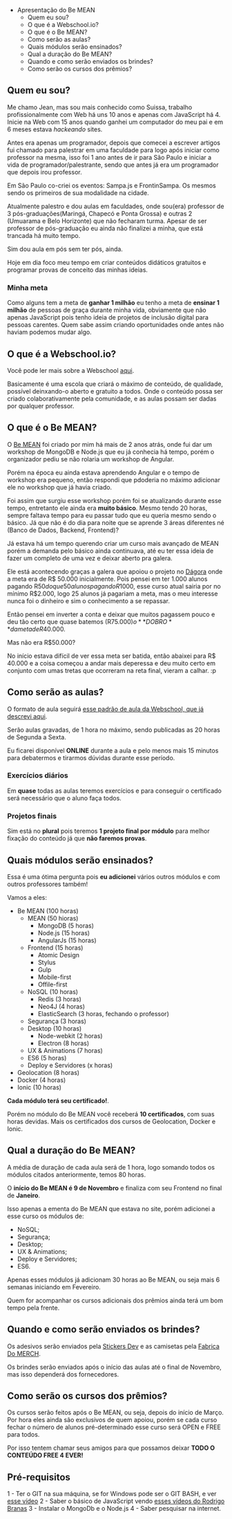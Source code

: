 * Apresentação do Be MEAN
    - Quem eu sou?
    - O que é a Webschool.io?
    - O que é o Be MEAN?
    - Como serão as aulas?
    - Quais módulos serão ensinados?
    - Qual a duração do Be MEAN?
    - Quando e como serão enviados os brindes?
    - Como serão os cursos dos prêmios?

## Quem eu sou?

Me chamo Jean, mas sou mais conhecido como Suissa, trabalho profissionalmente com Web há uns 10 anos e apenas com JavaScript há 4. Inicie na Web com 15 anos quando ganhei um computador do meu pai e em 6 meses estava *hackeando* sites.

Antes era apenas um programador, depois que comecei a escrever artigos fui chamado para palestrar em uma faculdade para logo após iniciar como professor na mesma, isso foi 1 ano antes de ir para São Paulo e iniciar a vida de programador/palestrante, sendo que antes já era um programador que depois irou professor.

Em São Paulo co-criei os eventos: Sampa.js e FrontinSampa. Os mesmos sendo os primeiros de sua modalidade na cidade.

Atualmente palestro e dou aulas em faculdades, onde sou(era) professor de 3 pós-graduações(Maringá, Chapecó e Ponta Grossa) e outras 2 (Umuarama e Belo Horizonte) que não fecharam turma. Apesar de ser professor de pós-graduação eu ainda não finalizei a minha, que está trancada há muito tempo.

Sim dou aula em pós sem ter pós, ainda.

Hoje em dia foco meu tempo em criar conteúdos didáticos gratuitos e programar provas de conceito das minhas ideias.

### Minha meta

Como alguns tem a meta de **ganhar 1 milhão** eu tenho a meta de **ensinar 1 milhão** de pessoas de graça durante minha vida, obviamente que não apenas JavaScript pois tenho ideia de projetos de inclusão digital para pessoas carentes. Quem sabe assim criando oportunidades onde antes não haviam podemos mudar algo.

## O que é a Webschool.io?

Você pode ler mais sobre a Webschool [aqui](http://nomadev.com.br/webschool-io-uma-escola-online-para-deixar-qualquer-conte%C3%BAdo-aberto-e-gratuito-para-sempre/).

Basicamente é uma escola que criará o máximo de conteúdo, de qualidade, possível deinxando-o aberto e gratuito a todos. Onde o conteúdo possa ser criado colaborativamente pela comunidade, e as aulas possam ser dadas por qualquer professor.

## O que é o Be MEAN?

O [Be MEAN](http://bemean.com.br) foi criado por mim há mais de 2 anos atrás, onde fui dar um workshop de MongoDB e Node.js que eu já conhecia há tempo, porém o organizador pediu se não rolaria um workshop de Angular.

Porém na época eu ainda estava aprendendo Angular e o tempo de workshop era pequeno, então respondi que pdoderia no máximo adicionar ele no workshop que já havia criado.

Foi assim que surgiu esse workshop porém foi se atualizando durante esse tempo, entretanto ele ainda era **muito básico**. Mesmo tendo 20 horas, sempre faltava tempo para eu passar tudo que eu queria mesmo sendo o básico. Já que não é do dia para noite que se aprende 3 áreas diferentes né (Banco de Dados, Backend, Frontend)?

Já estava há um tempo querendo criar um curso mais avançado de MEAN porém a demanda pelo básico ainda continuava, até eu ter essa ideia de fazer um completo de uma vez e deixar aberto pra galera.

Ele está acontecendo graças a galera que apoiou o projeto no [Dágora](http://dagora.net/be-mean/) onde a meta era de R$ 50.000 inicialmente. Pois pensei em ter 1.000 alunos pagando R$50 do que 50 alunos pagando R$1000, esse curso atual sairia por no mínimo R$2.000, logo 25 alunos já pagariam a meta, mas o meu interesse nunca foi o dinheiro e sim o conhecimento a se repassar.

Então pensei em inverter a conta e deixar que muitos pagassem pouco e deu tão certo que quase batemos (R$75.000) o **DOBRO** da meta de R$40.000.

Mas não era R$50.000?

No início estava difícil de ver essa meta ser batida, então abaixei para R$ 40.000 e a coisa começou a andar mais deperessa e deu muito certo em conjunto com umas tretas que ocorreram na reta final, vieram a calhar. :p

## Como serão as aulas?

O formato de aula seguirá [esse padrão de aula da Webschool, que já descrevi aqui](http://nomadev.com.br/webschool-io-formato-de-aula/).

Serão aulas gravadas, de 1 hora no máximo, sendo publicadas as 20 horas de Segunda a Sexta.

Eu ficarei disponível **ONLINE** durante a aula e pelo menos mais 15 minutos para debatermos e tirarmos dúvidas durante esse período.

### Exercícios diários

Em **quase** todas as aulas teremos exercícios e para conseguir o certificado será necessário que o aluno faça todos.

### Projetos finais

Sim está no **plural** pois teremos **1 projeto final por módulo** para melhor fixação do conteúdo já que **não faremos provas**.

## Quais módulos serão ensinados?

Essa é uma ótima pergunta pois **eu adicionei** vários outros módulos e com outros professores também!

Vamos a eles:

- Be MEAN (100 horas)
    + MEAN (50 hioras)
        * MongoDB (5 horas)
        * Node.js (15 horas)
        * AngularJs (15 horas)
    + Frontend (15 horas)
        * Atomic Design
        * Stylus
        * Gulp
        * Mobile-first
        * Offile-first
    + NoSQL (10 horas)
        * Redis (3 horas)
        * Neo4J (4 horas)
        * ElasticSearch (3 horas, fechando o professor)
    + Segurança (3 horas)
    + Desktop (10 horas)
        * Node-webkit (2 horas)
        * Electron (8 horas)
    + UX & Animations (7 horas)
    + ES6 (5 horas)
    + Deploy e Servidores (x horas) 
- Geolocation (8 horas)
- Docker (4 horas)
- Ionic (10 horas)

**Cada módulo terá seu certificado!**.

Porém no módulo do Be MEAN você receberá **10 certificados**, com suas horas devidas. Mais os certificados dos cursos de Geolocation, Docker e Ionic.

## Qual a duração do Be MEAN?

A média de duração de cada aula será de 1 hora, logo somando todos os módulos citados anteriormente, temos 80 horas.

O **início do Be MEAN é 9 de Novembro** e finaliza com seu Frontend no final de **Janeiro**.

Isso apenas a ementa do Be MEAN que estava no site, porém adicionei a esse curso os módulos de:

- NoSQL;
- Segurança;
- Desktop;
- UX & Animations;
- Deploy e Servidores;
- ES6.

Apenas esses módulos já adicionam 30 horas ao Be MEAN, ou seja mais 6 semanas iniciando em Fevereiro.

Quem for acompanhar os cursos adicionais dos prêmios ainda terá um bom tempo pela frente.

## Quando e como serão enviados os brindes?

Os adesivos serão enviados pela [Stickers Dev](https://www.facebook.com/stickersdevs) e as camisetas pela [Fabrica Do MERCH](https://www.facebook.com/fabricadomerch).

Os brindes serão enviados após o início das aulas até o final de Novembro, mas isso dependerá dos fornecedores.

## Como serão os cursos dos prêmios?

Os cursos serão feitos após o Be MEAN, ou seja, depois do início de Março. 
Por hora eles ainda são exclusivos de quem apoiou, porém se cada curso fechar o número de alunos pré-determinado esse curso será OPEN e FREE para todos.

Por isso tentem chamar seus amigos para que possamos deixar **TODO O CONTEÚDO FREE 4 EVER!**

## Pré-requisitos

1 - Ter o GIT na sua máquina, se for Windows pode ser o GIT BASH, e ver [esse vídeo](https://www.youtube.com/watch?v=TReVFOxhh7E)
2 - Saber o básico de JavaScript vendo [esses vídeos do Rodrigo Branas](https://www.youtube.com/playlist?list=PLQCmSnNFVYnT1-oeDOSBnt164802rkegc)
3 - Instalar o MongoDb e o Node.js 
4 - Saber pesquisar na internet.
